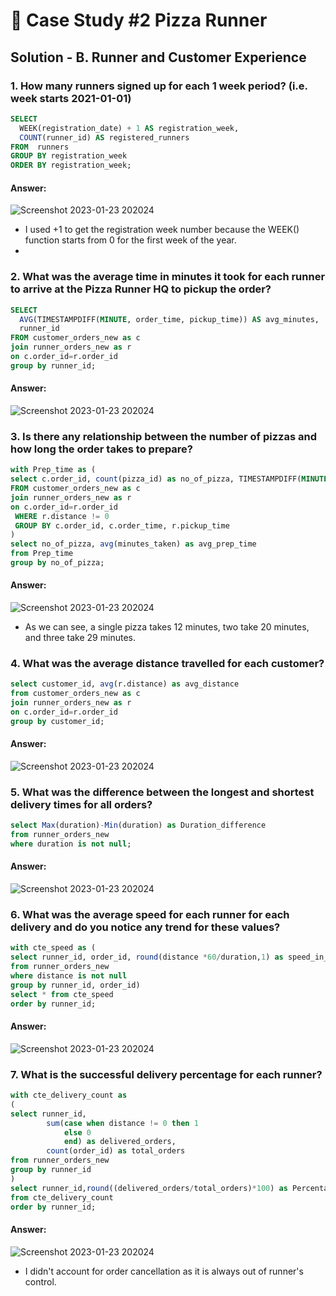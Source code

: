 # 🍕 Case Study #2 Pizza Runner

## Solution - B. Runner and Customer Experience

### 1. How many runners signed up for each 1 week period? (i.e. week starts 2021-01-01)
````sql
SELECT 
  WEEK(registration_date) + 1 AS registration_week,
  COUNT(runner_id) AS registered_runners
FROM  runners
GROUP BY registration_week
ORDER BY registration_week;

````
#### Answer:
![Screenshot 2023-01-23 202024](https://user-images.githubusercontent.com/110742273/214924900-6b29c81a-09e3-4827-ac60-3dab28541b5c.jpg)

- I used +1 to get the registration week number because the WEEK() function starts from 0 for the first week of the year.
- 
### 2. What was the average time in minutes it took for each runner to arrive at the Pizza Runner HQ to pickup the order?

````sql
SELECT
  AVG(TIMESTAMPDIFF(MINUTE, order_time, pickup_time)) AS avg_minutes,
  runner_id
FROM customer_orders_new as c
join runner_orders_new as r
on c.order_id=r.order_id
group by runner_id;
````

#### Answer:
![Screenshot 2023-01-23 202024](https://user-images.githubusercontent.com/110742273/214927908-550aac64-66d4-4bd5-b433-6cc8a220e210.jpg)

### 3. Is there any relationship between the number of pizzas and how long the order takes to prepare?

````sql
with Prep_time as (
select c.order_id, count(pizza_id) as no_of_pizza, TIMESTAMPDIFF(MINUTE, order_time, pickup_time) AS minutes_taken 
FROM customer_orders_new as c
join runner_orders_new as r
on c.order_id=r.order_id
 WHERE r.distance != 0
 GROUP BY c.order_id, c.order_time, r.pickup_time
)
select no_of_pizza, avg(minutes_taken) as avg_prep_time
from Prep_time
group by no_of_pizza;
````

#### Answer:
![Screenshot 2023-01-23 202024](https://user-images.githubusercontent.com/110742273/214934671-8d1cd22c-38fe-48c9-8892-5e940b7becef.jpg)

- As we can see, a single pizza takes 12 minutes, two take 20 minutes, and three take 29 minutes.

### 4. What was the average distance travelled for each customer?

````sql
select customer_id, avg(r.distance) as avg_distance
from customer_orders_new as c
join runner_orders_new as r
on c.order_id=r.order_id
group by customer_id;
````

#### Answer:
![Screenshot 2023-01-23 202024](https://user-images.githubusercontent.com/110742273/214938369-a8d875a3-ee69-4faa-9ef1-72ec907a5f9c.jpg)

### 5. What was the difference between the longest and shortest delivery times for all orders?

````sql
select Max(duration)-Min(duration) as Duration_difference
from runner_orders_new
where duration is not null;
````

#### Answer:
![Screenshot 2023-01-23 202024](https://user-images.githubusercontent.com/110742273/214940265-c451435d-269c-48e2-8be7-3cddbd30463e.jpg)
### 6. What was the average speed for each runner for each delivery and do you notice any trend for these values?

````sql
with cte_speed as (
select runner_id, order_id, round(distance *60/duration,1) as speed_in_KMPH
from runner_orders_new
where distance is not null
group by runner_id, order_id)
select * from cte_speed
order by runner_id;
````

#### Answer:
![Screenshot 2023-01-23 202024](https://user-images.githubusercontent.com/110742273/214942305-35cb99f2-8a5d-46a8-aff0-a9cde7f04f94.jpg)

### 7. What is the successful delivery percentage for each runner?

````sql
with cte_delivery_count as
(
select runner_id, 
		sum(case when distance != 0 then 1
			else 0
			end) as delivered_orders, 		
        count(order_id) as total_orders
from runner_orders_new
group by runner_id
)
select runner_id,round((delivered_orders/total_orders)*100) as Percentage_of_successful_delivery 
from cte_delivery_count
order by runner_id;
````

#### Answer:
![Screenshot 2023-01-23 202024](https://user-images.githubusercontent.com/110742273/214943562-e2108be1-982e-4def-b4d0-341bfda2be25.jpg)

- I didn't account for order cancellation as it is always out of runner's control.
